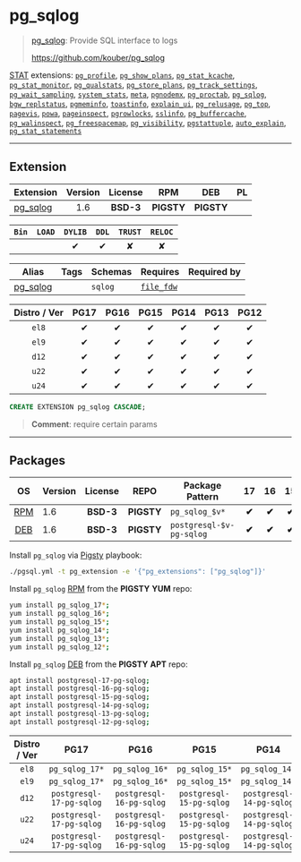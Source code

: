 # pg_sqlog


> [pg_sqlog](https://github.com/kouber/pg_sqlog): Provide SQL interface to logs
>
> https://github.com/kouber/pg_sqlog





[STAT](/stat) extensions: [`pg_profile`](/pg_profile), [`pg_show_plans`](/pg_show_plans), [`pg_stat_kcache`](/pg_stat_kcache), [`pg_stat_monitor`](/pg_stat_monitor), [`pg_qualstats`](/pg_qualstats), [`pg_store_plans`](/pg_store_plans), [`pg_track_settings`](/pg_track_settings), [`pg_wait_sampling`](/pg_wait_sampling), [`system_stats`](/system_stats), [`meta`](/meta), [`pgnodemx`](/pgnodemx), [`pg_proctab`](/pg_proctab), [`pg_sqlog`](/pg_sqlog), [`bgw_replstatus`](/bgw_replstatus), [`pgmeminfo`](/pgmeminfo), [`toastinfo`](/toastinfo), [`explain_ui`](/explain_ui), [`pg_relusage`](/pg_relusage), [`pg_top`](/pg_top), [`pagevis`](/pagevis), [`powa`](/powa), [`pageinspect`](/pageinspect), [`pgrowlocks`](/pgrowlocks), [`sslinfo`](/sslinfo), [`pg_buffercache`](/pg_buffercache), [`pg_walinspect`](/pg_walinspect), [`pg_freespacemap`](/pg_freespacemap), [`pg_visibility`](/pg_visibility), [`pgstattuple`](/pgstattuple), [`auto_explain`](/auto_explain), [`pg_stat_statements`](/pg_stat_statements)


-------
## Extension


| Extension | Version | License | RPM | DEB | PL |
|-----------|:-------:|:-------:|:---:|:---:|:--:|
| [pg_sqlog](https://github.com/kouber/pg_sqlog) | 1.6 | **<span class="tcblue">BSD-3</span>** | **<span class="tcwarn">PIGSTY</span>** | **<span class="tcwarn">PIGSTY</span>** |  |



| `Bin` | `LOAD` | `DYLIB` | `DDL` | `TRUST` | `RELOC` |
|:-----:|:------:|:-------:|:-----:|:-------:|:-------:|
|  |  | <span class="tcblue">✔</span> | <span class="tcblue">✔</span> | <span class="tcwarn">✘</span> | <span class="tcwarn">✘</span> |



| Alias | Tags | Schemas | Requires | Required by |
|-------|------|---------|----------|-------------|
| [pg_sqlog](/pg_sqlog) |  | `sqlog` | [`file_fdw`](file_fdw) |  |



| Distro / Ver | PG17 | PG16 | PG15 | PG14 | PG13 | PG12 |
|:------------:|:----:|:----:|:----:|:----:|:----:|:----:|
| `el8` | <span class="tcblue">✔</span> | <span class="tcblue">✔</span> | <span class="tcblue">✔</span> | <span class="tcblue">✔</span> | <span class="tcblue">✔</span> | <span class="tcblue">✔</span> |
| `el9` | <span class="tcblue">✔</span> | <span class="tcblue">✔</span> | <span class="tcblue">✔</span> | <span class="tcblue">✔</span> | <span class="tcblue">✔</span> | <span class="tcblue">✔</span> |
| `d12` | <span class="tcblue">✔</span> | <span class="tcblue">✔</span> | <span class="tcblue">✔</span> | <span class="tcblue">✔</span> | <span class="tcblue">✔</span> | <span class="tcblue">✔</span> |
| `u22` | <span class="tcblue">✔</span> | <span class="tcblue">✔</span> | <span class="tcblue">✔</span> | <span class="tcblue">✔</span> | <span class="tcblue">✔</span> | <span class="tcblue">✔</span> |
| `u24` | <span class="tcblue">✔</span> | <span class="tcblue">✔</span> | <span class="tcblue">✔</span> | <span class="tcblue">✔</span> | <span class="tcblue">✔</span> | <span class="tcblue">✔</span> |





```sql
CREATE EXTENSION pg_sqlog CASCADE;
```
> **Comment**: require certain params
-----------


## Packages


| OS | Version | License | REPO | Package Pattern | 17 | 16 | 15 | 14 | 13 | 12 | Dependency |
|:--:|---------|:-------:|:----:|-----------------|:--:|:--:|:--:|:--:|:--:|:--:|------------|
| [RPM](/rpm) | 1.6 | **<span class="tcblue">BSD-3</span>** | **<span class="tcwarn">PIGSTY</span>** | `pg_sqlog_$v*` | **<span class="tcwarn">✔</span>** | **<span class="tcwarn">✔</span>** | **<span class="tcwarn">✔</span>** | **<span class="tcwarn">✔</span>** | **<span class="tcwarn">✔</span>** | **<span class="tcwarn">✔</span>** |  |
| [DEB](/deb) | 1.6 | **<span class="tcblue">BSD-3</span>** | **<span class="tcwarn">PIGSTY</span>** | `postgresql-$v-pg-sqlog` | **<span class="tcwarn">✔</span>** | **<span class="tcwarn">✔</span>** | **<span class="tcwarn">✔</span>** | **<span class="tcwarn">✔</span>** | **<span class="tcwarn">✔</span>** | **<span class="tcwarn">✔</span>** |  |



Install `pg_sqlog` via [Pigsty](https://pigsty.io/docs/pgext/usage/install/) playbook:

```bash
./pgsql.yml -t pg_extension -e '{"pg_extensions": ["pg_sqlog"]}'
```


Install `pg_sqlog` [RPM](/rpm) from the **<span class="tcwarn">PIGSTY</span>** **YUM** repo:

```bash
yum install pg_sqlog_17*;
yum install pg_sqlog_16*;
yum install pg_sqlog_15*;
yum install pg_sqlog_14*;
yum install pg_sqlog_13*;
yum install pg_sqlog_12*;
```


Install `pg_sqlog` [DEB](/deb) from the **<span class="tcwarn">PIGSTY</span>** **APT** repo:

```bash
apt install postgresql-17-pg-sqlog;
apt install postgresql-16-pg-sqlog;
apt install postgresql-15-pg-sqlog;
apt install postgresql-14-pg-sqlog;
apt install postgresql-13-pg-sqlog;
apt install postgresql-12-pg-sqlog;
```




| Distro / Ver | PG17 | PG16 | PG15 | PG14 | PG13 | PG12 |
|:------------:|:----:|:----:|:----:|:----:|:----:|:----:|
| `el8` | `pg_sqlog_17*` | `pg_sqlog_16*` | `pg_sqlog_15*` | `pg_sqlog_14*` | `pg_sqlog_13*` | `pg_sqlog_12*` |
| `el9` | `pg_sqlog_17*` | `pg_sqlog_16*` | `pg_sqlog_15*` | `pg_sqlog_14*` | `pg_sqlog_13*` | `pg_sqlog_12*` |
| `d12` | `postgresql-17-pg-sqlog` | `postgresql-16-pg-sqlog` | `postgresql-15-pg-sqlog` | `postgresql-14-pg-sqlog` | `postgresql-13-pg-sqlog` | `postgresql-12-pg-sqlog` |
| `u22` | `postgresql-17-pg-sqlog` | `postgresql-16-pg-sqlog` | `postgresql-15-pg-sqlog` | `postgresql-14-pg-sqlog` | `postgresql-13-pg-sqlog` | `postgresql-12-pg-sqlog` |
| `u24` | `postgresql-17-pg-sqlog` | `postgresql-16-pg-sqlog` | `postgresql-15-pg-sqlog` | `postgresql-14-pg-sqlog` | `postgresql-13-pg-sqlog` | `postgresql-12-pg-sqlog` |





